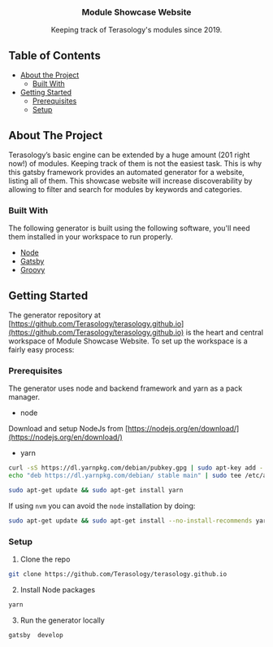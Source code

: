 <p align="center">
  <h3 align="center">Module Showcase Website</h3>
  <p align="center">
    Keeping track of Terasology's modules since 2019.
  </p>
</p>

## Table of Contents

* [About the Project](#about-the-project)
  * [Built With](#built-with)
* [Getting Started](#getting-started)
  * [Prerequisites](#prerequisites)
  * [Setup](#setup)

## About The Project
Terasology’s basic engine can be extended by a huge amount (201 right now!) of modules. Keeping track of them is not the easiest task. This is why this gatsby framework provides an automated generator for a website, listing all of them. This showcase website will increase discoverability by allowing to filter and search for modules by keywords and categories.

### Built With
The following generator is built using the following software, you'll need them installed in your workspace to run properly. 
* [Node](https://nodejs.org/en/)
* [Gatsby](https://www.gatsbyjs.org/)
* [Groovy](http://groovy-lang.org/)

## Getting Started
The generator repository at [https://github.com/Terasology/terasology.github.io](https://github.com/Terasology/terasology.github.io) is the heart and central workspace of Module Showcase Website. To set up the workspace is a fairly easy process:

### Prerequisites
The generator uses node and backend framework and yarn as a pack manager.
* node

Download and setup NodeJs from [https://nodejs.org/en/download/](https://nodejs.org/en/download/)

* yarn
```sh
curl -sS https://dl.yarnpkg.com/debian/pubkey.gpg | sudo apt-key add -
echo "deb https://dl.yarnpkg.com/debian/ stable main" | sudo tee /etc/apt/sources.list.d/yarn.list

sudo apt-get update && sudo apt-get install yarn
```
If using  `nvm`  you can avoid the  `node`  installation by doing:
```sh
sudo apt-get update && sudo apt-get install --no-install-recommends yarn
```

### Setup
1. Clone the repo
```sh
git clone https://github.com/Terasology/terasology.github.io
```
2. Install Node packages
```sh
yarn
```
3. Run the generator locally
```sh
gatsby  develop
```
